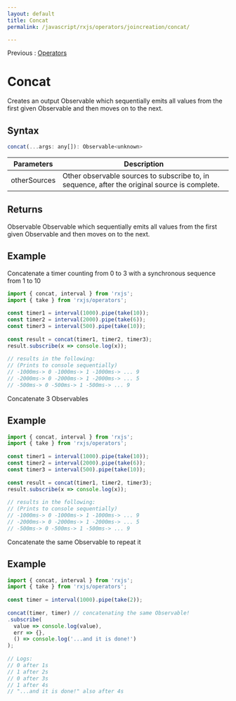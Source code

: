```yaml
---
layout: default
title: Concat
permalink: /javascript/rxjs/operators/joincreation/concat/

---
```


Previous : [Operators](../../operators.md)


# Concat

Creates an output Observable which sequentially emits all values from the first given Observable and then moves on to the next.


## Syntax 

```javascript
concat(...args: any[]): Observable<unknown>
```

| Parameters | Description |
| ---------- | ----------- |
| otherSources | Other observable sources to subscribe to, in sequence, after the original source is complete. |


## Returns

Observable<unknown>  Observable which sequentially emits all values from the first given Observable and then moves on to the next.


## Example

Concatenate a timer counting from 0 to 3 with a synchronous sequence from 1 to 10

```javascript
import { concat, interval } from 'rxjs';
import { take } from 'rxjs/operators';
 
const timer1 = interval(1000).pipe(take(10));
const timer2 = interval(2000).pipe(take(6));
const timer3 = interval(500).pipe(take(10));
 
const result = concat(timer1, timer2, timer3);
result.subscribe(x => console.log(x));
 
// results in the following:
// (Prints to console sequentially)
// -1000ms-> 0 -1000ms-> 1 -1000ms-> ... 9
// -2000ms-> 0 -2000ms-> 1 -2000ms-> ... 5
// -500ms-> 0 -500ms-> 1 -500ms-> ... 9
```


Concatenate 3 Observables

## Example

```javascript
import { concat, interval } from 'rxjs';
import { take } from 'rxjs/operators';
 
const timer1 = interval(1000).pipe(take(10));
const timer2 = interval(2000).pipe(take(6));
const timer3 = interval(500).pipe(take(10));
 
const result = concat(timer1, timer2, timer3);
result.subscribe(x => console.log(x));
 
// results in the following:
// (Prints to console sequentially)
// -1000ms-> 0 -1000ms-> 1 -1000ms-> ... 9
// -2000ms-> 0 -2000ms-> 1 -2000ms-> ... 5
// -500ms-> 0 -500ms-> 1 -500ms-> ... 9
```


Concatenate the same Observable to repeat it

## Example

```javascript
import { concat, interval } from 'rxjs';
import { take } from 'rxjs/operators';
 
const timer = interval(1000).pipe(take(2));
 
concat(timer, timer) // concatenating the same Observable!
.subscribe(
  value => console.log(value),
  err => {},
  () => console.log('...and it is done!')
);
 
// Logs:
// 0 after 1s
// 1 after 2s
// 0 after 3s
// 1 after 4s
// "...and it is done!" also after 4s
```